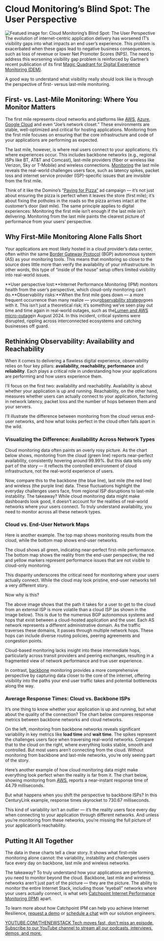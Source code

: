 # Cloud Monitoring’s Blind Spot: The User Perspective
![Featued image for: Cloud Monitoring’s Blind Spot: The User Perspective](https://cdn.thenewstack.io/media/2025/01/40b9c1d8-cloud-monitor-blind-spot-1024x576.jpg)
The evolution of internet-centric application delivery has worsened IT’s visibility gaps into what impacts an end user’s experience. This problem is exacerbated when these gaps lead to negative business consequences, such as loss of revenue or lower Net Promoter Scores (NPS). The need to address this worsening visibility gap problem is reinforced by Gartner’s recent publication of its first [Magic Quadrant for Digital Experience Monitoring (DEM)](https://www.catchpoint.com/asset/2024-gartner-magic-quadrant-for-digital-experience-monitoring).

A good way to understand what visibility really should look like is through the perspective of first- versus last-mile monitoring.

## First- vs. Last-Mile Monitoring: Where You Monitor Matters
The first mile represents cloud networks and platforms like [AWS](https://aws.amazon.com/?utm_content=inline+mention), [Azure](https://news.microsoft.com/?utm_content=inline+mention), [Google Cloud](https://cloud.google.com/?utm_content=inline+mention) and even “Joe’s network closet.” These environments are stable, well-optimized and critical for hosting applications. Monitoring from the first mile focuses on ensuring that the core infrastructure and code of your applications are performing as expected.

The last mile, however, is where real users connect to your applications; it’s where experiences occur. This includes backbone networks (e.g., regional ISPs like BT, AT&T and Comcast), last-mile providers (fiber or wireless like Verizon, Sky or T-Mobile) and wireless connections. [Monitoring](https://thenewstack.io/whats-the-difference-between-observability-and-monitoring/) the last mile reveals the real-world challenges users face, such as latency spikes, packet loss and internet service provider (ISP)-specific issues that are invisible from the first mile.

Think of it like the Domino’s “[Paving for Pizza”](https://pavingforpizza.com/) ad campaign — it’s not just about ensuring the pizza is perfect when it leaves the store (first mile); it’s about fixing the potholes in the roads so the pizza arrives intact at the customer’s door (last mile). The same principle applies to digital experiences: Monitoring the first mile isn’t enough if the last mile isn’t delivering. Monitoring from the last mile paints the clearest picture of performance from your users’ perspective.

## Why First-Mile Monitoring Alone Falls Short
Your applications are most likely hosted in a cloud provider’s data center, often within the same [Border Gateway Protocol](https://thenewstack.io/how-a-popular-combo-provides-ddos-protection/) (BGP) autonomous system (AS) as your monitoring tools. This means that monitoring so close to the source does little more than verify the availability of your infrastructure. In other words, this type of “inside of the house” setup offers limited visibility into real-world issues.

**User perspective lost:**Internet Performance Monitoring (IPM) monitors health from the user’s perspective, which cloud-only monitoring can’t do.**Observability risks:**When the first mile goes down — a more frequent occurrence than many realize — your[observability strategy](https://thenewstack.io/observability-in-2025-opentelemetry-and-ai-to-fill-in-gaps/)goes with it. This isn’t just a theoretical risk; it’s something we’ve seen play out time and time again in real-world outages, such as the[Lumen and AWS micro-outage](https://www.catchpoint.com/blog/dont-get-caught-in-the-dark-lessons-from-a-lumen-aws-micro-outage)in August 2024. In this incident, critical systems were disrupted, rippling across interconnected ecosystems and catching businesses off guard.
## Rethinking Observability: Availability and Reachability
When it comes to delivering a flawless digital experience, observability relies on four key pillars: **availability, reachability, performance** and **reliability**. Each plays a critical role in understanding how your applications are performing and how users experience them.

I’ll focus on the first two: availability and reachability. Availability is about whether your application is up and running. Reachability, on the other hand, measures whether users can actually connect to your application, factoring in network latency, packet loss and the number of hops between them and your servers.

I’ll illustrate the difference between monitoring from the cloud versus end-user networks, and how what looks perfect in the cloud often falls apart in the wild.

### Visualizing the Difference: Availability Across Network Types
Cloud monitoring data often paints an overly rosy picture. As the chart below shows, monitoring from the cloud (green line) reports near-perfect availability, consistently hovering around 99.99%. But this data tells only part of the story — it reflects the controlled environment of cloud infrastructure, not the real-world experience of users.

Now, compare this to the backbone (the blue line), last mile (the red line) and wireless (the purple line) data. These fluctuations highlight the everyday challenges users face, from regional ISP disruptions to last-mile instability. The takeaway? While cloud monitoring data might make dashboards look good, it doesn’t account for the realities of real-world networks where your users connect. To truly understand availability, you need to monitor across all these network types.

### Cloud vs. End-User Network Maps
Here is another example. The top map shows monitoring results from the cloud, while the bottom map shows end-user networks.

The cloud shows all green, indicating near-perfect first-mile performance. The bottom map shows the reality from the end-user perspective; the red and yellow markers represent performance issues that are not visible to cloud-only monitoring.

This disparity underscores the critical need for monitoring where your users actually connect. While the cloud may look pristine, end-user networks tell a very different story.

Now why is this?

The above image shows that the path it takes for a user to get to the cloud from an external ISP is more volatile than a cloud ISP (as shown in the image below). This is due to the numerous BGP autonomous systems and hops that exist between a cloud-hosted application and the user. Each AS network represents a different administrative domain. As the traffic traverses these domains, it passes through multiple network hops. These hops can include diverse routing policies, peering agreements and congestion points.

Cloud-based monitoring lacks insight into these intermediate hops, particularly across transit providers and peering exchanges, resulting in a fragmented view of network performance and true user experience.

In contrast, [backbone](https://thenewstack.io/how-meta-is-reinforcing-its-global-network-for-ai-traffic/) monitoring provides a more comprehensive perspective by capturing data closer to the core of the internet, offering visibility into the paths your end user traffic takes and potential bottlenecks along the way.

### Average Response Times: Cloud vs. Backbone ISPs
It’s one thing to know whether your application is up and running, but what about the quality of the connection? The chart below compares response metrics between backbone networks and cloud networks.

On the left, monitoring from backbone networks reveals significant variability in key metrics like **load time** and **wait time**. The spikes represent the challenges users face when traversing real-world networks. Compare that to the cloud on the right, where everything looks stable, smooth and controlled. But most users aren’t connecting from the cloud. Without monitoring from backbone and last-mile networks, you’re only seeing part of the story.

Here’s another example of how cloud monitoring data might make everything look perfect when the reality is far from it. The chart below, showing monitoring from [AWS](https://aws.amazon.com/?utm_content=inline+mention), reports a near-instant response time of 44.79 milliseconds.

But what happens when you shift the perspective to backbone ISPs? In this CenturyLink example, response times skyrocket to 730.67 milliseconds.

This kind of variability isn’t an outlier — it’s the reality users face every day when connecting to your application through different networks. And unless you’re monitoring from these networks, you’re missing the full picture of your application’s reachability.

## Putting It All Together
The data in these charts tell a clear story. It shows what first-mile monitoring alone cannot: the variability, instability and challenges users face every day on backbone, last mile and wireless networks.

The takeaway? To truly understand how your applications are performing, you need to monitor beyond the cloud. Backbone, last mile and wireless networks aren’t just part of the picture — they are the picture. The ability to monitor the entire Internet Stack, including those “eyeball” networks where your users actually connect, is what sets [Catchpoint Internet Performance Monitoring (IPM)](https://www.catchpoint.com/internet-performance-monitoring) apart.

To learn more about how Catchpoint IPM can help you achieve Internet Resilience, [request a demo](https://www.catchpoint.com/guided-product-tour) or [schedule a chat](https://www.catchpoint.com/learn-more) with our solution engineers.

[
YOUTUBE.COM/THENEWSTACK
Tech moves fast, don't miss an episode. Subscribe to our YouTube
channel to stream all our podcasts, interviews, demos, and more.
](https://youtube.com/thenewstack?sub_confirmation=1)